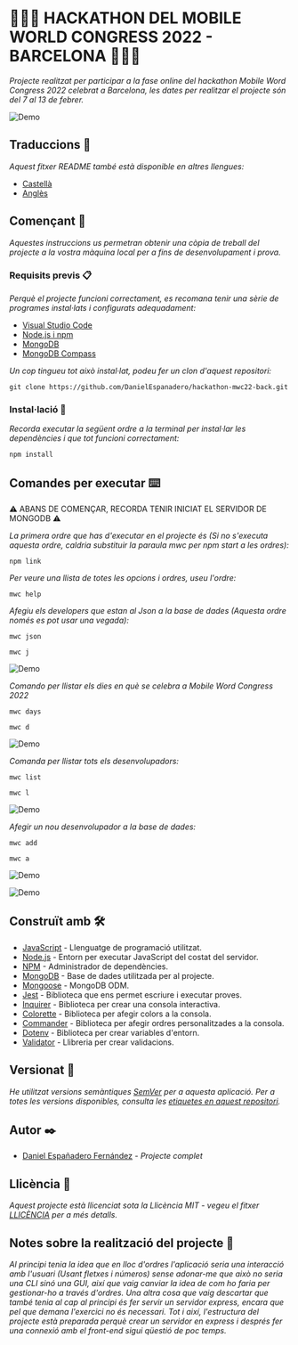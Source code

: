 # 🧑🏻‍💻 HACKATHON DEL MOBILE WORLD CONGRESS 2022 - BARCELONA 🧑🏻‍💻

_Projecte realitzat per participar a la fase online del hackathon Mobile Word Congress 2022 celebrat a Barcelona, ​​les dates per realitzar el projecte són del 7 al 13 de febrer._

![Demo](https://github.com/DanielEspanadero/hackathon-mwc22-back/blob/master/docs/mwc22back.png)

## Traduccions 💬
_Aquest fitxer README també està disponible en altres llengues:_
- [Castellà](https://github.com/DanielEspanadero/hackathon-mwc22-back/blob/master/docs/README-es.md)
- [Anglès](https://github.com/DanielEspanadero/hackathon-mwc22-back/blob/master/README.md)

## Començant 🚀
_Aquestes instruccions us permetran obtenir una còpia de treball del projecte a la vostra màquina local per a fins de desenvolupament i prova._

### Requisits previs 📋
_Perquè el projecte funcioni correctament, es recomana tenir una sèrie de programes instal·lats i configurats adequadament:_
- [Visual Studio Code](https://code.visualstudio.com/download)
- [Node.js i npm](https://nodejs.org/es/)
- [MongoDB](https://docs.mongodb.com/manual/installation/)
- [MongoDB Compass](https://www.mongodb.com/products/compass)

_Un cop tingueu tot això instal·lat, podeu fer un clon d'aquest repositori:_
```
git clone https://github.com/DanielEspanadero/hackathon-mwc22-back.git
```

### Instal·lació 🔧
_Recorda executar la següent ordre a la terminal per instal·lar les dependències i que tot funcioni correctament:_
````
npm install
````

## Comandes per executar ⌨️

⚠️ ABANS DE COMENÇAR, RECORDA TENIR INICIAT EL SERVIDOR DE MONGODB ⚠️

_La primera ordre que has d'executar en el projecte és (Si no s'executa aquesta ordre, caldria substituir la paraula mwc per npm start a les ordres):_
````
npm link
````

_Per veure una llista de totes les opcions i ordres, useu l'ordre:_
````
mwc help
````

_Afegiu els developers que estan al Json a la base de dades (Aquesta ordre només es pot usar una vegada):_
````
mwc json
````
````
mwc j
````

![Demo](https://github.com/DanielEspanadero/hackathon-mwc22-back/blob/master/docs/mwc%20json.png)

_Comando per llistar els dies en què se celebra a Mobile Word Congress 2022_
````
mwc days
````
````
mwc d
````

![Demo](https://github.com/DanielEspanadero/hackathon-mwc22-back/blob/master/docs/mwc-days.png)

_Comanda per llistar tots els desenvolupadors:_
````
mwc list
````
````
mwc l
````

![Demo](https://github.com/DanielEspanadero/hackathon-mwc22-back/blob/master/docs/mwc-list.png)

_Afegir un nou desenvolupador a la base de dades:_
````
mwc add
````
````
mwc a
````

![Demo](https://github.com/DanielEspanadero/hackathon-mwc22-back/blob/master/docs/mwc-add.png)

![Demo](https://github.com/DanielEspanadero/hackathon-mwc22-back/blob/master/docs/mwc-added.png)


## Construït amb 🛠️
* [JavaScript](https://developer.mozilla.org/es/docs/Web/JavaScript) - Llenguatge de programació utilitzat.
* [Node.js](https://nodejs.org/es/docs/) - Entorn per executar JavaScript del costat del servidor.
* [NPM](https://www.npmjs.com/) - Administrador de dependències.
* [MongoDB](https://docs.mongodb.com/) - Base de dades utilitzada per al projecte.
* [Mongoose](https://mongoosejs.com/docs/guide.html) - MongoDB ODM.
* [Jest](https://jestjs.io/docs/getting-started) - Biblioteca que ens permet escriure i executar proves.
* [Inquirer](https://github.com/SBoudrias/Inquirer.js) - Biblioteca per crear una consola interactiva.
* [Colorette](https://github.com/jorgebucaran/colorette) - Biblioteca per afegir colors a la consola.
* [Commander](https://www.npmjs.com/package/commander) - Biblioteca per afegir ordres personalitzades a la consola.
* [Dotenv](https://www.npmjs.com/package/dotenv) - Biblioteca per crear variables d'entorn.
* [Validator](https://www.npmjs.com/package/validator) - Llibreria per crear validacions.

## Versionat 📌
_He utilitzat versions semàntiques [SemVer](http://semver.org/) per a aquesta aplicació. Per a totes les versions disponibles, consulta les [etiquetes en aquest repositori](https://github.com/DanielEspanadero/hackathon-mwc22-back/tags)._

## Autor ✒️
* [Daniel Españadero Fernández](https://github.com/DanielEspanadero) - *Projecte complet*

## Llicència 📄
_Aquest projecte està llicenciat sota la Llicència MIT - vegeu el fitxer [LLICÈNCIA](https://github.com/DanielEspanadero/hackathon-mwc22-back/blob/master/LICENSE) per a més detalls._


## Notes sobre la realització del projecte 📝

_Al principi tenia la idea que en lloc d'ordres l'aplicació seria una interacció amb l'usuari (Usant fletxes i números) sense adonar-me que això no seria una CLI sinó una GUI, així que vaig canviar la idea de com ho faria per gestionar-ho a través d'ordres. Una altra cosa que vaig descartar que també tenia al cap al principi és fer servir un servidor express, encara que pel que demana l'exercici no és necessari. Tot i així, l'estructura del projecte està preparada perquè crear un servidor en express i després fer una connexió amb el front-end sigui qüestió de poc temps._